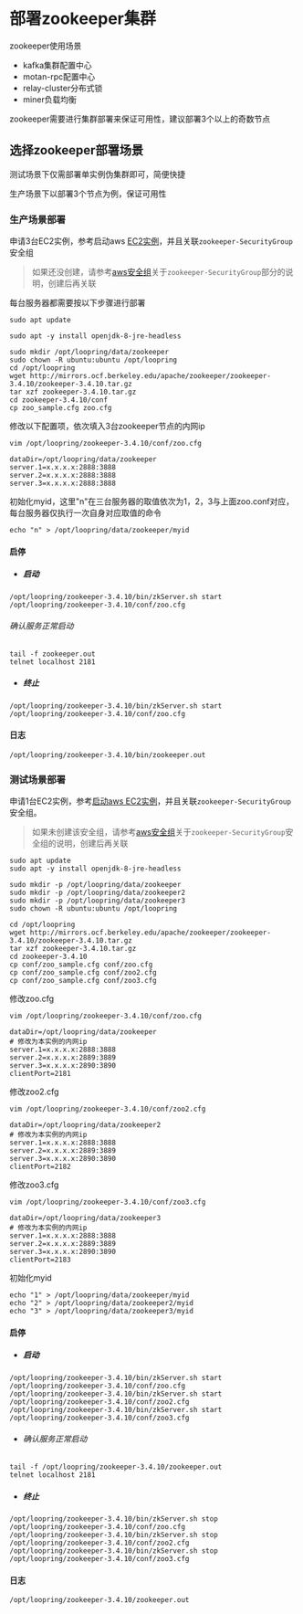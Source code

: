 # 部署zookeeper集群

zookeeper使用场景
* kafka集群配置中心
* motan-rpc配置中心
* relay-cluster分布式锁
* miner负载均衡

zookeeper需要进行集群部署来保证可用性，建议部署3个以上的奇数节点

## 选择zookeeper部署场景

测试场景下仅需部署单实例伪集群即可，简便快捷

生产场景下以部署3个节点为例，保证可用性

### 生产场景部署

申请3台EC2实例，参考启动aws [EC2实例](new_ec2_cn.md)，并且关联`zookeeper-SecurityGroup`安全组

> 如果还没创建，请参考[aws安全组](security_group_cn.md)关于`zookeeper-SecurityGroup`部分的说明，创建后再关联

每台服务器都需要按以下步骤进行部署

```
sudo apt update

sudo apt -y install openjdk-8-jre-headless

sudo mkdir /opt/loopring/data/zookeeper
sudo chown -R ubuntu:ubuntu /opt/loopring
cd /opt/loopring
wget http://mirrors.ocf.berkeley.edu/apache/zookeeper/zookeeper-3.4.10/zookeeper-3.4.10.tar.gz
tar xzf zookeeper-3.4.10.tar.gz
cd zookeeper-3.4.10/conf
cp zoo_sample.cfg zoo.cfg
```

修改以下配置项，依次填入3台zookeeper节点的内网ip

`vim /opt/loopring/zookeeper-3.4.10/conf/zoo.cfg`

```
dataDir=/opt/loopring/data/zookeeper
server.1=x.x.x.x:2888:3888
server.2=x.x.x.x:2888:3888
server.3=x.x.x.x:2888:3888
```

初始化myid，这里"n"在三台服务器的取值依次为1，2，3与上面zoo.conf对应，每台服务器仅执行一次自身对应取值的命令

`echo "n" > /opt/loopring/data/zookeeper/myid`

#### 启停

* ##### 启动
```
/opt/loopring/zookeeper-3.4.10/bin/zkServer.sh start /opt/loopring/zookeeper-3.4.10/conf/zoo.cfg
```
###### 确认服务正常启动
```
tail -f zookeeper.out
telnet localhost 2181
```

* ##### 终止
```
/opt/loopring/zookeeper-3.4.10/bin/zkServer.sh start /opt/loopring/zookeeper-3.4.10/conf/zoo.cfg
```

#### 日志
`/opt/loopring/zookeeper-3.4.10/bin/zookeeper.out`

### 测试场景部署

申请1台EC2实例，参考[启动aws EC2实例](new_ec2_cn.md)，并且关联`zookeeper-SecurityGroup`安全组。
> 如果未创建该安全组，请参考[aws安全组](security_group_cn.md)关于`zookeeper-SecurityGroup`安全组的说明，创建后再关联

```
sudo apt update
sudo apt -y install openjdk-8-jre-headless

sudo mkdir -p /opt/loopring/data/zookeeper
sudo mkdir -p /opt/loopring/data/zookeeper2
sudo mkdir -p /opt/loopring/data/zookeeper3
sudo chown -R ubuntu:ubuntu /opt/loopring

cd /opt/loopring
wget http://mirrors.ocf.berkeley.edu/apache/zookeeper/zookeeper-3.4.10/zookeeper-3.4.10.tar.gz
tar xzf zookeeper-3.4.10.tar.gz
cd zookeeper-3.4.10
cp conf/zoo_sample.cfg conf/zoo.cfg
cp conf/zoo_sample.cfg conf/zoo2.cfg
cp conf/zoo_sample.cfg conf/zoo3.cfg
```

修改zoo.cfg

`vim /opt/loopring/zookeeper-3.4.10/conf/zoo.cfg`

```
dataDir=/opt/loopring/data/zookeeper
# 修改为本实例的内网ip
server.1=x.x.x.x:2888:3888
server.2=x.x.x.x:2889:3889
server.3=x.x.x.x:2890:3890
clientPort=2181
```

修改zoo2.cfg

`vim /opt/loopring/zookeeper-3.4.10/conf/zoo2.cfg`

```
dataDir=/opt/loopring/data/zookeeper2
# 修改为本实例的内网ip
server.1=x.x.x.x:2888:3888
server.2=x.x.x.x:2889:3889
server.3=x.x.x.x:2890:3890
clientPort=2182
```

修改zoo3.cfg

`vim /opt/loopring/zookeeper-3.4.10/conf/zoo3.cfg`

```
dataDir=/opt/loopring/data/zookeeper3
# 修改为本实例的内网ip
server.1=x.x.x.x:2888:3888
server.2=x.x.x.x:2889:3889
server.3=x.x.x.x:2890:3890
clientPort=2183
```

初始化myid

```
echo "1" > /opt/loopring/data/zookeeper/myid
echo "2" > /opt/loopring/data/zookeeper2/myid
echo "3" > /opt/loopring/data/zookeeper3/myid
```
#### 启停
* ##### 启动
```
/opt/loopring/zookeeper-3.4.10/bin/zkServer.sh start /opt/loopring/zookeeper-3.4.10/conf/zoo.cfg
/opt/loopring/zookeeper-3.4.10/bin/zkServer.sh start /opt/loopring/zookeeper-3.4.10/conf/zoo2.cfg
/opt/loopring/zookeeper-3.4.10/bin/zkServer.sh start /opt/loopring/zookeeper-3.4.10/conf/zoo3.cfg
```
* ###### 确认服务正常启动
```
tail -f /opt/loopring/zookeeper-3.4.10/zookeeper.out
telnet localhost 2181
```

* ##### 终止
```
/opt/loopring/zookeeper-3.4.10/bin/zkServer.sh stop /opt/loopring/zookeeper-3.4.10/conf/zoo.cfg
/opt/loopring/zookeeper-3.4.10/bin/zkServer.sh stop /opt/loopring/zookeeper-3.4.10/conf/zoo2.cfg
/opt/loopring/zookeeper-3.4.10/bin/zkServer.sh stop /opt/loopring/zookeeper-3.4.10/conf/zoo3.cfg
```
#### 日志

`/opt/loopring/zookeeper-3.4.10/zookeeper.out`
